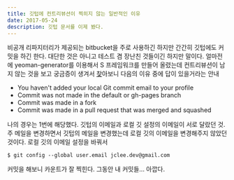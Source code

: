 ```yaml
---
title: 깃텁에 컨트리뷰션이 찍히지 않는 일반적인 이유
date: 2017-05-24
description: 깃텁 문서를 이제 봤다.
---
```


비공개 리파지터리가 제공되는 bitbucket을 주로 사용하긴 하지만 간간히 깃텁에도 커밋을 하긴 한다. 대단한 것은 아니고 테스트 겸 장난친 것들이긴 하지만 말이다. 얼마전에 yeoman-generator를 이용해서 S 프레임워크를 만들어 올렸는데 컨트리뷰션이 남지 않는 것을 보고 궁금증이 생겨서 [찾][github_doc]아보니 다음의 이유 중에 답이 있을거라는 안내

* You haven't added your local Git commit email to your profile
* Commit was not made in the default or gh-pages branch
* Commit was made in a fork
* Commit was made in a pull request that was merged and squashed

나의 경우는 1번에 해당했다. 깃텁의 이메일과 로컬 깃 설정의 이메일이 서로 달랐던 것. 주 메일을 변경하면서 깃텁의 메일을 변경했는데 로컬 깃의 이메일을 변경해주지 않았던 것이다. 로컬 깃의 이메일 설정을 바꿔서 

```
$ git config --global user.email jclee.dev@gmail.com
```

커밋을 해보니 카운트가 잘 찍힌다. 그동안 내 커밋들... 아깝다.

[github_doc]: https://help.github.com/articles/why-are-my-contributions-not-showing-up-on-my-profile/#common-reasons-that-contributions-are-not-counted